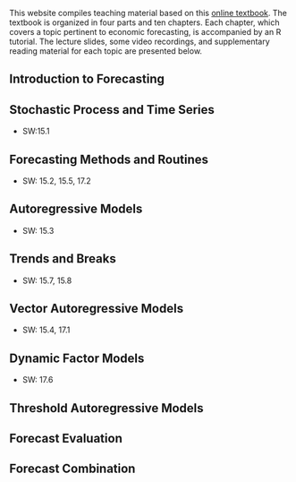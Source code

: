 This website compiles teaching material based on this [online textbook](docs/index). The textbook is organized in four parts and ten chapters. Each chapter, which covers a topic pertinent to economic forecasting, is accompanied by an R tutorial. The lecture slides, some video recordings, and supplementary reading material for each topic are presented below.

## Introduction to Forecasting

## Stochastic Process and Time Series

- SW:15.1

## Forecasting Methods and Routines

- SW: 15.2, 15.5, 17.2

## Autoregressive Models

- SW: 15.3

## Trends and Breaks

- SW: 15.7, 15.8

## Vector Autoregressive Models

- SW: 15.4, 17.1

## Dynamic Factor Models

- SW: 17.6

## Threshold Autoregressive Models

## Forecast Evaluation

## Forecast Combination

